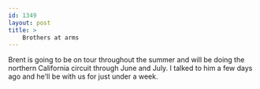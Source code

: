 ```yaml
---
id: 1349
layout: post
title: >
    Brothers at arms
---
```


Brent is going to be on tour throughout the summer and will be doing the northern California circuit through June and July. I talked to him a few days ago and he'll be with us for just under a week.
